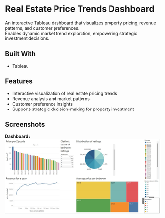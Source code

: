 # Real Estate Price Trends Dashboard

An interactive Tableau dashboard that visualizes property pricing, revenue patterns, and customer preferences.  
Enables dynamic market trend exploration, empowering strategic investment decisions.

## Built With
- Tableau  

## Features
- Interactive visualization of real estate pricing trends  
- Revenue analysis and market patterns  
- Customer preference insights  
- Supports strategic decision-making for property investment  

## Screenshots

**Dashboard :**  
![Dashboard Overview](screenshots/dashboard1.png)
